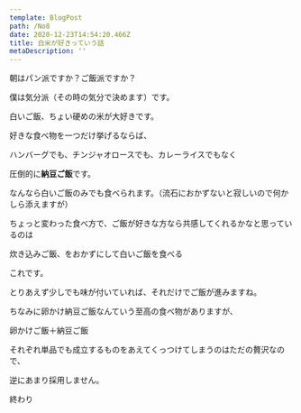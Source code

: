 ```yaml
---
template: BlogPost
path: /No8
date: 2020-12-23T14:54:20.466Z
title: 白米が好きっていう話
metaDescription: ''
---
```

朝はパン派ですか？ご飯派ですか？

僕は気分派（その時の気分で決めます）です。



白いご飯、ちょい硬めの米が大好きです。

好きな食べ物を一つだけ挙げるならば、

ハンバーグでも、チンジャオロースでも、カレーライスでもなく

圧倒的に**納豆ご飯**です。

なんなら白いご飯のみでも食べられます。（流石におかずないと寂しいので何かしら添えますが）

ちょっと変わった食べ方で、ご飯が好きな方なら共感してくれるかなと思っているのは

炊き込みご飯、をおかずにして白いご飯を食べる

これです。

とりあえず少しでも味が付いていれば、それだけでご飯が進みますね。

ちなみに卵かけ納豆ご飯なんていう至高の食べ物がありますが、

卵かけご飯＋納豆ご飯

それぞれ単品でも成立するものをあえてくっつけてしまうのはただの贅沢なので、

逆にあまり採用しません。



終わり
